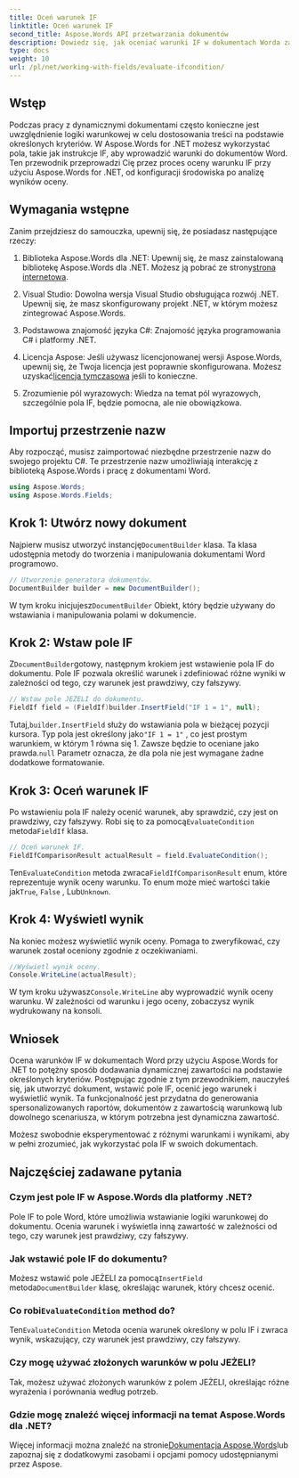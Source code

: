 ```yaml
---
title: Oceń warunek IF
linktitle: Oceń warunek IF
second_title: Aspose.Words API przetwarzania dokumentów
description: Dowiedz się, jak oceniać warunki IF w dokumentach Worda za pomocą Aspose.Words dla .NET. Ten przewodnik krok po kroku obejmuje wstawianie, ocenę i wyświetlanie wyników.
type: docs
weight: 10
url: /pl/net/working-with-fields/evaluate-ifcondition/
---
```

## Wstęp

Podczas pracy z dynamicznymi dokumentami często konieczne jest uwzględnienie logiki warunkowej w celu dostosowania treści na podstawie określonych kryteriów. W Aspose.Words for .NET możesz wykorzystać pola, takie jak instrukcje IF, aby wprowadzić warunki do dokumentów Word. Ten przewodnik przeprowadzi Cię przez proces oceny warunku IF przy użyciu Aspose.Words for .NET, od konfiguracji środowiska po analizę wyników oceny.

## Wymagania wstępne

Zanim przejdziesz do samouczka, upewnij się, że posiadasz następujące rzeczy:

1.  Biblioteka Aspose.Words dla .NET: Upewnij się, że masz zainstalowaną bibliotekę Aspose.Words dla .NET. Możesz ją pobrać ze strony[strona internetowa](https://releases.aspose.com/words/net/).

2. Visual Studio: Dowolna wersja Visual Studio obsługująca rozwój .NET. Upewnij się, że masz skonfigurowany projekt .NET, w którym możesz zintegrować Aspose.Words.

3. Podstawowa znajomość języka C#: Znajomość języka programowania C# i platformy .NET.

4.  Licencja Aspose: Jeśli używasz licencjonowanej wersji Aspose.Words, upewnij się, że Twoja licencja jest poprawnie skonfigurowana. Możesz uzyskać[licencja tymczasowa](https://purchase.aspose.com/temporary-license/) jeśli to konieczne.

5. Zrozumienie pól wyrazowych: Wiedza na temat pól wyrazowych, szczególnie pola IF, będzie pomocna, ale nie obowiązkowa.

## Importuj przestrzenie nazw

Aby rozpocząć, musisz zaimportować niezbędne przestrzenie nazw do swojego projektu C#. Te przestrzenie nazw umożliwiają interakcję z biblioteką Aspose.Words i pracę z dokumentami Word.

```csharp
using Aspose.Words;
using Aspose.Words.Fields;
```

## Krok 1: Utwórz nowy dokument

 Najpierw musisz utworzyć instancję`DocumentBuilder` klasa. Ta klasa udostępnia metody do tworzenia i manipulowania dokumentami Word programowo.

```csharp
// Utworzenie generatora dokumentów.
DocumentBuilder builder = new DocumentBuilder();
```

 W tym kroku inicjujesz`DocumentBuilder` Obiekt, który będzie używany do wstawiania i manipulowania polami w dokumencie.

## Krok 2: Wstaw pole IF

 Z`DocumentBuilder`gotowy, następnym krokiem jest wstawienie pola IF do dokumentu. Pole IF pozwala określić warunek i zdefiniować różne wyniki w zależności od tego, czy warunek jest prawdziwy, czy fałszywy.

```csharp
// Wstaw pole JEŻELI do dokumentu.
FieldIf field = (FieldIf)builder.InsertField("IF 1 = 1", null);
```

 Tutaj,`builder.InsertField` służy do wstawiania pola w bieżącej pozycji kursora. Typ pola jest określony jako`"IF 1 = 1"` , co jest prostym warunkiem, w którym 1 równa się 1. Zawsze będzie to oceniane jako prawda.`null` Parametr oznacza, że dla pola nie jest wymagane żadne dodatkowe formatowanie.

## Krok 3: Oceń warunek IF

 Po wstawieniu pola IF należy ocenić warunek, aby sprawdzić, czy jest on prawdziwy, czy fałszywy. Robi się to za pomocą`EvaluateCondition` metoda`FieldIf` klasa.

```csharp
// Oceń warunek IF.
FieldIfComparisonResult actualResult = field.EvaluateCondition();
```

 Ten`EvaluateCondition` metoda zwraca`FieldIfComparisonResult` enum, które reprezentuje wynik oceny warunku. To enum może mieć wartości takie jak`True`, `False` , Lub`Unknown`.

## Krok 4: Wyświetl wynik

Na koniec możesz wyświetlić wynik oceny. Pomaga to zweryfikować, czy warunek został oceniony zgodnie z oczekiwaniami.

```csharp
//Wyświetl wynik oceny.
Console.WriteLine(actualResult);
```

 W tym kroku używasz`Console.WriteLine` aby wyprowadzić wynik oceny warunku. W zależności od warunku i jego oceny, zobaczysz wynik wydrukowany na konsoli.

## Wniosek

Ocena warunków IF w dokumentach Word przy użyciu Aspose.Words for .NET to potężny sposób dodawania dynamicznej zawartości na podstawie określonych kryteriów. Postępując zgodnie z tym przewodnikiem, nauczyłeś się, jak utworzyć dokument, wstawić pole IF, ocenić jego warunek i wyświetlić wynik. Ta funkcjonalność jest przydatna do generowania spersonalizowanych raportów, dokumentów z zawartością warunkową lub dowolnego scenariusza, w którym potrzebna jest dynamiczna zawartość.

Możesz swobodnie eksperymentować z różnymi warunkami i wynikami, aby w pełni zrozumieć, jak wykorzystać pola IF w swoich dokumentach.

## Najczęściej zadawane pytania

### Czym jest pole IF w Aspose.Words dla platformy .NET?
Pole IF to pole Word, które umożliwia wstawianie logiki warunkowej do dokumentu. Ocenia warunek i wyświetla inną zawartość w zależności od tego, czy warunek jest prawdziwy, czy fałszywy.

### Jak wstawić pole IF do dokumentu?
 Możesz wstawić pole JEŻELI za pomocą`InsertField` metoda`DocumentBuilder` klasę, określając warunek, który chcesz ocenić.

###  Co robi`EvaluateCondition` method do?
 Ten`EvaluateCondition` Metoda ocenia warunek określony w polu IF i zwraca wynik, wskazujący, czy warunek jest prawdziwy, czy fałszywy.

### Czy mogę używać złożonych warunków w polu JEŻELI?
Tak, możesz używać złożonych warunków z polem JEŻELI, określając różne wyrażenia i porównania według potrzeb.

### Gdzie mogę znaleźć więcej informacji na temat Aspose.Words dla .NET?
 Więcej informacji można znaleźć na stronie[Dokumentacja Aspose.Words](https://reference.aspose.com/words/net/)lub zapoznaj się z dodatkowymi zasobami i opcjami pomocy udostępnianymi przez Aspose.